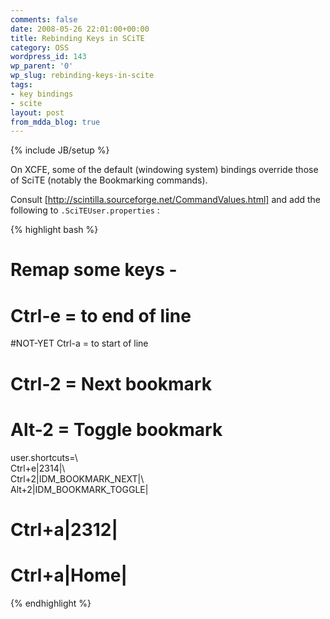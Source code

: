 ```yaml
---
comments: false
date: 2008-05-26 22:01:00+00:00
title: Rebinding Keys in SCiTE
category: OSS
wordpress_id: 143
wp_parent: '0'
wp_slug: rebinding-keys-in-scite
tags:
- key bindings
- scite
layout: post
from_mdda_blog: true
---
```

{% include JB/setup %}


On XCFE, some of the default (windowing system) bindings override those of SciTE (notably the Bookmarking commands).  
  
Consult [http://scintilla.sourceforge.net/CommandValues.html] and add the following to `.SciTEUser.properties` :  
  

{% highlight bash %}
# Remap some keys -   
# Ctrl-e = to end of line  
#NOT-YET Ctrl-a = to start of line  
  
# Ctrl-2 = Next bookmark  
# Alt-2  = Toggle bookmark  
  
user.shortcuts=\  
Ctrl+e|2314|\  
Ctrl+2|IDM_BOOKMARK_NEXT|\  
Alt+2|IDM_BOOKMARK_TOGGLE|  
  
# Ctrl+a|2312|  
# Ctrl+a|Home|  

{% endhighlight %}
